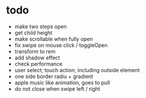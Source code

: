 # todo

- make two steps open
- get child height
- make scrollable when fully open
- fix swipe on mouse click / toggleOpen
- transform to rem
- add shadow effect
- check performance
- user select; touch action; including outside element
- one side border radiu + gradient
- apple music like animation, goes to pull
- do not close when swipe left / right
